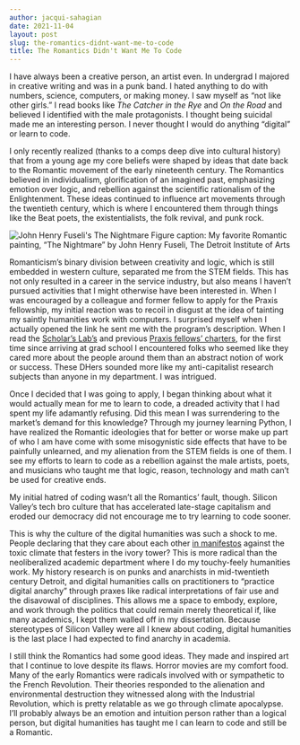 ```yaml
---
author: jacqui-sahagian
date: 2021-11-04
layout: post
slug: the-romantics-didnt-want-me-to-code
title: The Romantics Didn't Want Me To Code
---
```

I have always been a creative person, an artist even. In undergrad I majored in creative writing and was in a punk band. I hated anything to do with numbers, science, computers, or making money. I saw myself as “not like other girls.” I read books like *The Catcher in the Rye* and *On the Road* and believed I identified with the male protagonists. I thought being suicidal made me an interesting person. I never thought I would do anything “digital” or learn to code.  

I only recently realized (thanks to a comps deep dive into cultural history) that from a young age my core beliefs were shaped by ideas that date back to the Romantic movement of the early nineteenth century. The Romantics believed in individualism, glorification of an imagined past, emphasizing emotion over logic, and rebellion against the scientific rationalism of the Enlightenment. These ideas continued to influence art movements through the twentieth century, which is where I encountered them through things like the Beat poets, the existentialists, the folk revival, and punk rock. 

![John Henry Fuseli's The Nightmare](https://upload.wikimedia.org/wikipedia/commons/5/56/John_Henry_Fuseli_-_The_Nightmare.JPG)
Figure caption: My favorite Romantic painting, “The Nightmare” by John Henry Fuseli, The Detroit Institute of Arts 

Romanticism’s binary division between creativity and logic, which is still embedded in western culture, separated me from the STEM fields. This has not only resulted in a career in the service industry, but also means I haven’t pursued activities that I might otherwise have been interested in. When I was encouraged by a colleague and former fellow to apply for the Praxis fellowship, my initial reaction was to recoil in disgust at the idea of tainting my saintly humanities work with computers. I surprised myself when I actually opened the link he sent me with the program’s description. When I read the [Scholar’s Lab’s](https://scholarslab.lib.virginia.edu/charter/) and previous [Praxis fellows’ charters](https://praxis.scholarslab.org/charter/charter-2020-2021/), for the first time since arriving at grad school I encountered folks who seemed like they cared more about the people around them than an abstract notion of work or success. These DHers sounded more like my anti-capitalist research subjects than anyone in my department. I was intrigued. 

Once I decided that I was going to apply, I began thinking about what it would actually mean for me to learn to code, a dreaded activity that I had spent my life adamantly refusing. Did this mean I was surrendering to the market’s demand for this knowledge? Through my journey learning Python, I have realized the Romantic ideologies that for better or worse make up part of who I am have come with some misogynistic side effects that have to be painfully unlearned, and my alienation from the STEM fields is one of them. I see my efforts to learn to code as a rebellion against the male artists, poets, and musicians who taught me that logic, reason, technology and math can’t be used for creative ends. 

My initial hatred of coding wasn’t all the Romantics’ fault, though. Silicon Valley’s tech bro culture that has accelerated late-stage capitalism and eroded our democracy did not encourage me to try learning to code sooner. 

This is why the culture of the digital humanities was such a shock to me. People declaring that they care about each other [in manifestos](https://www.humanitiesblast.com/manifesto/Manifesto_V2.pdf) against the toxic climate that festers in the ivory tower? This is more radical than the neoliberalized academic department where I do my touchy-feely humanities work. My history research is on punks and anarchists in mid-twentieth century Detroit, and digital humanities calls on practitioners to “practice digital anarchy” through praxes like radical interpretations of fair use and the disavowal of disciplines. This allows me a space to embody, explore, and work through the politics that could remain merely theoretical if, like many academics, I kept them walled off in my dissertation. Because stereotypes of Silicon Valley were all I knew about coding, digital humanities is the last place I had expected to find anarchy in academia.  

I still think the Romantics had some good ideas. They made and inspired art that I continue to love despite its flaws. Horror movies are my comfort food. Many of the early Romantics were radicals involved with or sympathetic to the French Revolution. Their theories responded to the alienation and environmental destruction they witnessed along with the Industrial Revolution, which is pretty relatable as we go through climate apocalypse. I’ll probably always be an emotion and intuition person rather than a logical person, but digital humanities has taught me I can learn to code and still be a Romantic. 
